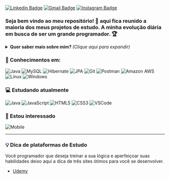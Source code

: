 
[![Linkedin Badge](https://img.shields.io/badge/-Luis-blue?style=flat-square&logo=Linkedin&logoColor=white&link=https://www.linkedin.com/in/luis-fillipe-0a50a6132/)](https://www.linkedin.com/in/luis-fillipe-0a50a6132/)
[![Gmail Badge](https://img.shields.io/badge/-jobluisfillipe@gmail.com-c14438?style=flat-square&logo=Gmail&logoColor=white&link=mailto:jobluisfillipe@gmail.com)](mailto:jobluisfillipe@gmail.com)
[![Instagram Badge](https://img.shields.io/badge/-luisltdas-a43b9d?style=flat-square&logo=Instagram&logoColor=white&link=https://www.instagram.com/luisltdas/)](https://www.instagram.com/luisltdas/)

### Seja bem vindo ao meu repositório! 👋 aqui fica reunido a maioria dos meus projetos de estudo. A minha evolução diária em busca de ser um grande programador. 🏆

<details>
<summary> <b> Quer saber mais sobre mim? </b> <i>(Clique aqui para expandir)</i> </summary>

### 📖 Sobre mim
Iniciei minha faculdade de Sistemas de Informação em 2018 e recentemente tive aquele "bum" que me fez buscar por uma carreira que me proporcionasse crescimento profissional quando me vi parado em uma profissão que não me daria nenhum crescimento.

Programador Java em estudos

Busco estágio em programação Java
Ambiente:
- Lugar que me proporcione ensinamentos, desafios e chance de crescimento.

Tempo de estudo:
- 5 meses

Conhecimentos em:
- Tratamento de Exceções
- Arrays / Collections
- Lambdas
- Stream API
- Generics
- Swing
- SQL
- JUnit
- JDBC
- JPQL
- JPA
- Hibernate
- Spring Boot
- Maven

Padrões:
- CamelCase / PascalCase
- MVC
- DAO
- Observer

Forma de estudo:
- Udemy
- Youtube
- Eclipse IDE
- Papel e caneta
- Fóruns
- Documentações Oficiais
- Repetição e criação de códigos
- Stack Overflow

Inicio de estudos em JavaScript:
- 20/10/2020
</details>

### 💼 Conhecimentos em: 
![Java](https://img.shields.io/badge/-Java-E42D2C?style=flat-square&logo=java&logoColor=white)
![MySQL](https://img.shields.io/badge/-MySQL-00758F?style=flat-square&logo=mysql&logoColor=white)
![Hibernate](https://img.shields.io/badge/-Hibernate-B7A976?style=flat-square&logo=hibernate&logoColor=white)
![JPA](https://img.shields.io/badge/-JPA-58646A?style=flat-square&logo=jpa&logoColor=white)
![Git](https://img.shields.io/badge/-Git-F05032?style=flat-square&logo=git&logoColor=white)
![Postman](https://img.shields.io/badge/-Postman-FD602F?style=flat-square&logo=postman&logoColor=white)
![Amazon AWS](https://img.shields.io/badge/Amazon%20Web%20Services-222E3C?style=flat-square&logo=amazon-aws&logoColor=F89500)
![Linux](https://img.shields.io/badge/-Linux-16C60C?style=flat-square&logo=linux&logoColor=white)
![Windows](https://img.shields.io/badge/-Windows-00ADEF?style=flat-square&logo=windows&logoColor=white)

### 💻 Estudando atualmente
![Java](https://img.shields.io/badge/-Java-E42D2C?style=flat-square&logo=java&logoColor=white)
![JavaScript](https://img.shields.io/badge/-JavaScript-F7B93E?style=flat-square&logo=javascript&logoColor=fff)
![HTML5](https://img.shields.io/badge/-HTML5-E34F26?style=flat-square&logo=html5&logoColor=white)
![CSS3](https://img.shields.io/badge/-CSS3-549FDE?style=flat-square&logo=css3&logoColor=white)
![VSCode](https://img.shields.io/badge/-VSCode-0085D1?style=flat-square&logo=visual-studio-code&logoColor=white)

### 👀 Estou interessado
![Mobile](https://img.shields.io/badge/-Mobile-E42D2C?style=flat-square&logo=Mobile&logoColor=white)

---

### 💡 Dica de plataformas de Estudo
Você programador que deseja treinar a sua lógica e aperfeiçoar suas habilidades deixo aqui a dica de três sites ótimos para você se desenvolver.

- [Udemy](https://www.udemy.com/)



